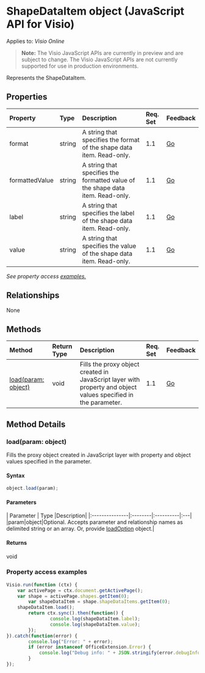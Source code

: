 # ShapeDataItem object (JavaScript API for Visio)

Applies to: _Visio Online_
>**Note:** The Visio JavaScript APIs are currently in preview and are subject to change. The Visio JavaScript APIs are not currently supported for use in production environments.

Represents the ShapeDataItem.

## Properties

| Property	   | Type	|Description| Req. Set| Feedback|
|:---------------|:--------|:----------|:----|:---|
|format|string|A string that specifies the format of the shape data item. Read-only.|1.1|[Go](https://github.com/OfficeDev/office-js-docs/issues/new?title=Visio-shapeDataItem-format)|
|formattedValue|string|A string that specifies the formatted value of the shape data item. Read-only.|1.1|[Go](https://github.com/OfficeDev/office-js-docs/issues/new?title=Visio-shapeDataItem-formattedValue)|
|label|string|A string that specifies the label of the shape data item. Read-only.|1.1|[Go](https://github.com/OfficeDev/office-js-docs/issues/new?title=Visio-shapeDataItem-label)|
|value|string|A string that specifies the value of the shape data item. Read-only.|1.1|[Go](https://github.com/OfficeDev/office-js-docs/issues/new?title=Visio-shapeDataItem-value)|

_See property access [examples.](#property-access-examples)_

## Relationships
None


## Methods

| Method		   | Return Type	|Description| Req. Set| Feedback|
|:---------------|:--------|:----------|:----|:---|
|[load(param: object)](#loadparam-object)|void|Fills the proxy object created in JavaScript layer with property and object values specified in the parameter.|1.1|[Go](https://github.com/OfficeDev/office-js-docs/issues/new?title=Visio-shapeDataItem-load)|

## Method Details


### load(param: object)
Fills the proxy object created in JavaScript layer with property and object values specified in the parameter.

#### Syntax
```js
object.load(param);
```

#### Parameters
| Parameter	   | Type	|Description|
|:---------------|:--------|:----------|:---|
|param|object|Optional. Accepts parameter and relationship names as delimited string or an array. Or, provide [loadOption](loadoption.md) object.|

#### Returns
void
### Property access examples
```js
Visio.run(function (ctx) { 
	var activePage = ctx.document.getActivePage();
	var shape = activePage.shapes.getItem(0);
        var shapeDataItem = shape.shapeDataItems.getItem(0);
	shapeDataItem.load();
        return ctx.sync().then(function() {
                console.log(shapeDataItem.label);
                console.log(shapeDataItem.value);
        });
}).catch(function(error) {
		console.log("Error: " + error);
		if (error instanceof OfficeExtension.Error) {
			console.log("Debug info: " + JSON.stringify(error.debugInfo));
		}
});
```
